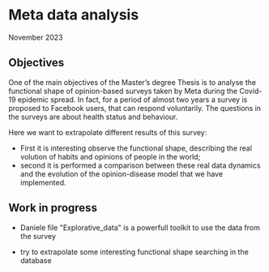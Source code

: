 # Meta data analysis
 November 2023
 
## Objectives
One of the main objectives of the Master’s degree Thesis is to analyse the functional shape of opinion-based surveys taken by Meta during the Covid-19 epidemic spread. In fact, for a period of almost two years a survey is proposed to Facebook users, that can respond voluntarily. The questions in the surveys are about health status and behaviour. 

Here we want to extrapolate different results of this survey:
-	First it is interesting observe the functional shape, describing the real volution of habits and opinions of people in the world;
-	second it is performed a comparison between these real data dynamics and the evolution of the opinion-disease model that we have implemented. 


## Work in progress

- Daniele file "Explorative_data" is a powerfull toolkit to use the data from the survey

- try to extrapolate some interesting functional shape searching in the database